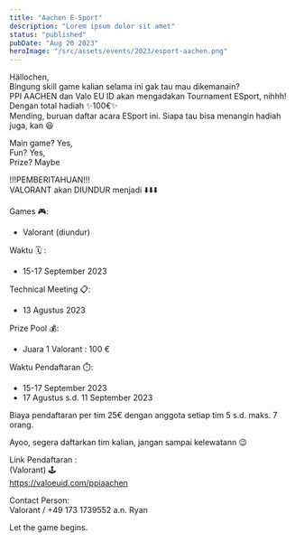 ```yaml
---
title: "Aachen E-Sport"
description: "Lorem ipsum dolor sit amet"
status: "published"
pubDate: "Aug 20 2023"
heroImage: "/src/assets/events/2023/esport-aachen.png"
---
```


Hällochen,  
Bingung skill game kalian selama ini gak tau mau dikemanain?  
PPI AACHEN dan Valo EU ID akan mengadakan Tournament ESport, nihhh! Dengan total hadiah ✨100€✨  
Mending, buruan daftar acara ESport ini. Siapa tau bisa menangin hadiah juga, kan 😆

Main game? Yes,  
Fun? Yes,  
Prize? Maybe

!!!PEMBERITAHUAN!!!  
VALORANT akan DIUNDUR menjadi ⬇️⬇️⬇️

Games 🎮:

- Valorant (diundur)

Waktu 🗓️ :

- 15-17 September 2023

Technical Meeting 📋:

- 13 Agustus 2023

Prize Pool 💰:

- Juara 1 Valorant : 100 €

Waktu Pendaftaran ⏱️:

- 15-17 September 2023
- 17 Agustus s.d. 11 September 2023

Biaya pendaftaran per tim 25€ dengan anggota setiap tim 5 s.d. maks. 7 orang.

Ayoo, segera daftarkan tim kalian, jangan sampai kelewatann 😉

Link Pendaftaran :  
(Valorant) 🕹️  
https://valoeuid.com/ppiaachen

Contact Person:  
Valorant / +49 173 1739552 a.n. Ryan

Let the game begins.
